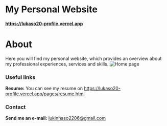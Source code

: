 # My Personal Website
**https://lukaso20-profile.vercel.app**

# About
Here you will find my personal website, which provides an overview about my professional experiences, services and skills.
![Home page](libs/img/image_presentation.png)   

### Useful links
**Resume:** You can see my resume on https://lukaso20-profile.vercel.app/pages/resume.html

### Contact
**Send me an e-mail:** [lukinhaso2206@gmail.com](mailto:lukinhaso2206@gmail.com)